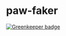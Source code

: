 # paw-faker

[![Greenkeeper badge](https://badges.greenkeeper.io/REBELinBLUE/paw-faker.svg)](https://greenkeeper.io/)
